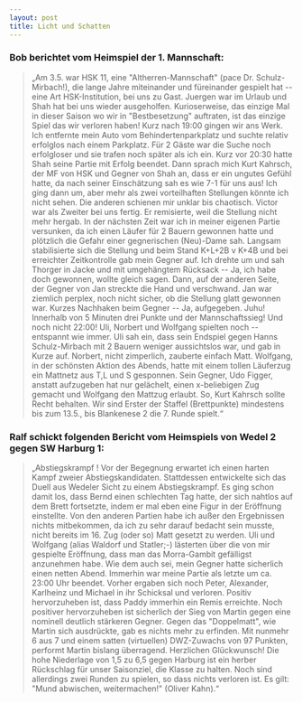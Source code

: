 ```yaml
---
layout: post
title: Licht und Schatten
---
```


### Bob berichtet vom Heimspiel der 1. Mannschaft:

> „Am 3.5. war HSK 11, eine "Altherren-Mannschaft" (pace Dr. Schulz-Mirbach!), die lange Jahre miteinander und füreinander gespielt hat -- eine Art HSK-Institution, bei uns zu Gast. Juergen war im Urlaub und Shah hat bei uns wieder ausgeholfen. Kurioserweise, das einzige Mal in dieser Saison wo wir in "Bestbesetzung" auftraten, ist das einzige Spiel das wir verloren haben! Kurz nach 19:00 gingen wir ans Werk. Ich entfernte mein Auto vom Behindertenparkplatz und suchte relativ erfolglos nach einem Parkplatz. Für 2 Gäste war die Suche noch erfolgloser und sie trafen noch später als ich ein. Kurz vor 20:30 hatte Shah seine Partie mit Erfolg beendet. Dann sprach mich Kurt Kahrsch, der MF von HSK und Gegner von Shah an, dass er ein ungutes Gefühl hatte, da nach seiner Einschätzung sah es wie 7-1 für uns aus! Ich ging dann um, aber mehr als zwei vorteilhaften Stellungen könnte ich nicht sehen. Die anderen schienen mir unklar bis chaotisch. Victor war als Zweiter bei uns fertig. Er remisierte, weil die Stellung nicht mehr hergab. In der nächsten Zeit war ich in meiner eigenen Partie versunken, da ich einen Läufer für 2 Bauern gewonnen hatte und plötzlich die Gefahr einer gegnerischen (Neu)-Dame sah. Langsam stabilisierte sich die Stellung und beim Stand K+L+2B v K+4B und bei erreichter Zeitkontrolle gab mein Gegner auf. Ich drehte um und sah Thorger in Jacke und mit umgehängtem Rücksack -- Ja, ich habe doch gewonnen, wollte gleich sagen. Dann, auf der anderen Seite, der Gegner von Jan streckte die Hand und verschwand. Jan war ziemlich perplex, noch nicht sicher, ob die Stellung glatt gewonnen war. Kurzes Nachhaken beim Gegner -- Ja, aufgegeben. Juhu! Innerhalb von 5 Minuten drei Punkte und der Mannschaftssieg! Und noch nicht 22:00! Uli, Norbert und Wolfgang spielten noch -- entspannt wie immer. Uli sah ein, dass sein Endspiel gegen Hanns Schulz-Mirbach mit 2 Bauern weniger aussichtslos war, und gab in Kurze auf. Norbert, nicht zimperlich, zauberte einfach Matt. Wolfgang, in der schönsten Aktion des Abends, hatte mit einem tollen Läuferzug ein Mattnetz aus T,L und S gesponnen. Sein Gegner, Udo Figger, anstatt aufzugeben hat nur gelächelt, einen x-beliebigen Zug gemacht und Wolfgang den Mattzug erlaubt. So, Kurt Kahrsch sollte Recht behalten. Wir sind Erster der Staffel (Brettpunkte) mindestens bis zum 13.5., bis Blankenese 2 die 7. Runde spielt.“

### Ralf schickt folgenden Bericht vom Heimspiels von Wedel 2 gegen SW Harburg 1:

> „Abstiegskrampf !   Vor der Begegnung erwartet ich einen harten Kampf zweier Abstiegskandidaten. Stattdessen entwickelte sich das Duell aus Wedeler Sicht zu einem Abstiegskrampf. Es ging schon damit los, dass Bernd einen schlechten Tag hatte, der sich nahtlos auf dem Brett fortsetzte, indem er mal eben eine Figur in der Eröffnung einstellte. Von den anderen Partien habe ich außer den Ergebnissen nichts mitbekommen, da ich zu sehr darauf bedacht sein musste, nicht bereits im 16. Zug (oder so) Matt gesetzt zu werden. Uli und Wolfgang (alias Waldorf und Statler;-) lästerten über die von mir gespielte Eröffnung, dass man das Morra-Gambit gefälligst anzunehmen habe. Wie dem auch sei, mein Gegner hatte sicherlich einen netten Abend. Immerhin war meine Partie als letzte um ca. 23:00 Uhr beendet. Vorher ergaben sich noch Peter, Alexander, Karlheinz und Michael in ihr Schicksal und verloren. Positiv hervorzuheben ist, dass Paddy immerhin ein Remis erreichte. Noch positiver hervorzuheben ist sicherlich der Sieg von Martin gegen eine nominell deutlich stärkeren Gegner. Gegen das "Doppelmatt", wie Martin sich ausdrückte, gab es nichts mehr zu erfinden. Mit nunmehr 6 aus 7 und einem satten (virtuellen) DWZ-Zuwachs von 97 Punkten, performt Martin bislang überragend. Herzlichen Glückwunsch! Die hohe Niederlage von 1,5 zu 6,5 gegen Harburg ist ein herber Rückschlag für unser Saisonziel, die Klasse zu halten. Noch sind allerdings zwei Runden zu spielen, so dass nichts verloren ist. Es gilt: "Mund abwischen, weitermachen!" (Oliver Kahn).“

